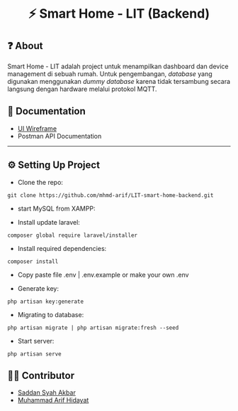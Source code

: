 <h1 align="center">
  ⚡ Smart Home - LIT (Backend)
</h1>

## ❓ About 
Smart Home - LIT adalah project untuk menampilkan dashboard dan device management di sebuah rumah. Untuk pengembangan, _database_ yang digunakan menggunakan _dummy_ _database_ karena tidak tersambung secara langsung dengan hardware melalui protokol MQTT.

## 💾 Documentation
- [UI Wireframe](https://www.figma.com/file/vnzBpOdVkW5COuhIMBC7Kq/UI-Wireframe?node-id=2%3A3&t=rW2Nv1HVIVTVwMqn-0)
- Postman API Documentation

<hr/>

## ⚙ Setting Up Project
- Clone the repo:
```````````
git clone https://github.com/mhmd-arif/LIT-smart-home-backend.git
```````````
- start MySQL from XAMPP:

- Install update laravel:
```````````
composer global require laravel/installer
```````````
- Install required dependencies:
```````````
composer install
```````````
- Copy paste file .env | .env.example or make your own .env

- Generate key:
```````````
php artisan key:generate
```````````
- Migrating to database:
``````````
php artisan migrate | php artisan migrate:fresh --seed
``````````
- Start server:
``````````
php artisan serve
``````````

## 👨‍💻 Contributor
- [Saddan Syah Akbar](https://github.com/saddansyah)
- [Muhammad Arif Hidayat](https://github.com/mhmd-arif)
